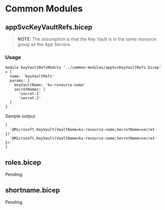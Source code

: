 # Common Modules

## appSvcKeyVaultRefs.bicep

> **NOTE**: The assumption is that the Key Vault is in the same resource group as the App Service.

### Usage

```bicep
module keyVaultRefsModule '../common-modules/appSvcKeyVaultRefs.bicep' = {
  name: 'keyVaultRefs'
  params: {
    keyVaultName: 'kv-resource-name'
    secretNames: [
      'secret-1'
      'secret-2'
  }
}
```

Sample output

```bicep
[
  '@Microsoft.KeyVault(VaultName=kv-resource-name;SecretName=secret-1)'
  '@Microsoft.KeyVault(VaultName=kv-resource-name;SecretName=secret-2)'
]
```

## roles.bicep

Pending.

## shortname.bicep

Pending.
